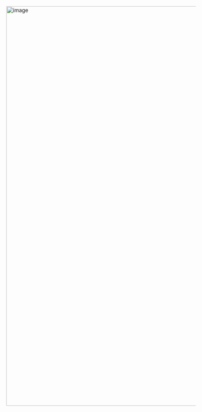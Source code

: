 <img width="1063" alt="image" src="https://user-images.githubusercontent.com/53262430/210633915-bd7326a4-f108-443b-a033-42513a59aabc.png">
